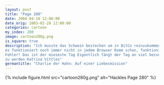```yaml
---
layout: post
title: "Page 280"
date: 2004-04-10 12:00:00
date_orig: 2003-02-28 12:00:00
categories: cartoon
my_index: 280
image: cartoon280g.png
is_square: true
description: "Ich musste das Schwein bestechen um in BitCo reinzukommen, aber es ist es mir wert, wenn ich Katrina diese Blumen gebe kann Ugh.. ich hänge schon die ganze Nacht an diesem JavaScript und 
es funktioniert noch immer nicht in jedem Browser Komm schon, funktioniere diesesmal Gah! Noch ein
Fehler! Das ist der mieseste Tag Eigentlich fängt der Tag an viel besser
zu werden Katrina Vittles"
germantitle: "Charlie der Hahn: Auf einer Liebesmission"
---
```


{% include figure.html src="cartoon280g.png" alt="Hackles Page 280"  %}
